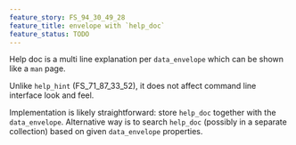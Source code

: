 ```yaml
---
feature_story: FS_94_30_49_28
feature_title: envelope with `help_doc`
feature_status: TODO
---
```


Help doc is a multi line explanation per `data_envelope` which can be shown like a `man` page.

Unlike `help_hint` (FS_71_87_33_52), it does not affect command line interface look and feel.

Implementation is likely straightforward:
store `help_doc` together with the `data_envelope`.
Alternative way is to search `help_doc` (possibly in a separate collection) based on given `data_envelope` properties.
